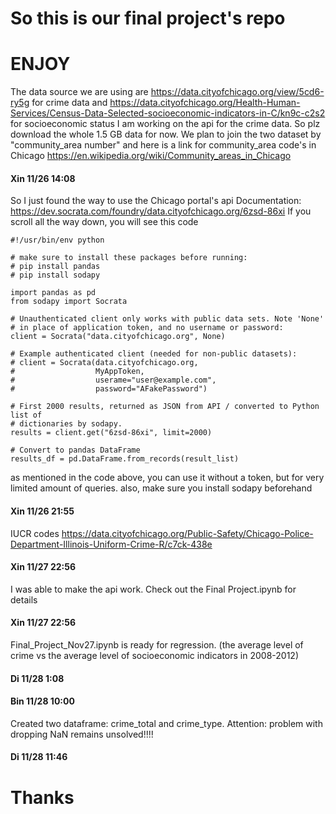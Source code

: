 # So this is our final project's repo
# ENJOY

The data source we are using are
https://data.cityofchicago.org/view/5cd6-ry5g
for crime data
and
https://data.cityofchicago.org/Health-Human-Services/Census-Data-Selected-socioeconomic-indicators-in-C/kn9c-c2s2
for socioeconomic status
I am working on the api for the crime data.
So plz download the whole 1.5 GB data for now.
We plan to join the two dataset by "community_area number"
and here is a link for community_area code's in Chicago
https://en.wikipedia.org/wiki/Community_areas_in_Chicago

#### Xin 11/26 14:08

So I just found the way to use the Chicago portal's api
Documentation: https://dev.socrata.com/foundry/data.cityofchicago.org/6zsd-86xi
If you scroll all the way down, you will see this code

```
#!/usr/bin/env python

# make sure to install these packages before running:
# pip install pandas
# pip install sodapy

import pandas as pd
from sodapy import Socrata

# Unauthenticated client only works with public data sets. Note 'None'
# in place of application token, and no username or password:
client = Socrata("data.cityofchicago.org", None)

# Example authenticated client (needed for non-public datasets):
# client = Socrata(data.cityofchicago.org,
#                  MyAppToken,
#                  userame="user@example.com",
#                  password="AFakePassword")

# First 2000 results, returned as JSON from API / converted to Python list of
# dictionaries by sodapy.
results = client.get("6zsd-86xi", limit=2000)

# Convert to pandas DataFrame
results_df = pd.DataFrame.from_records(result_list)
```
as mentioned in the code above, you can use it without a token,
but for very limited amount of queries.
also, make sure you install sodapy beforehand


#### Xin 11/26 21:55

IUCR codes
https://data.cityofchicago.org/Public-Safety/Chicago-Police-Department-Illinois-Uniform-Crime-R/c7ck-438e

#### Xin 11/27 22:56

I was able to make the api work.
Check out the Final Project.ipynb for details

#### Xin 11/27 22:56

Final_Project_Nov27.ipynb is ready for regression. 
(the average level of crime vs the average level of socioeconomic indicators in 2008-2012)

#### Di 11/28 1:08

#### Bin 11/28  10:00

Created two dataframe: crime_total and crime_type. 
Attention: problem with dropping NaN remains unsolved!!!!

#### Di 11/28 11:46

# Thanks
